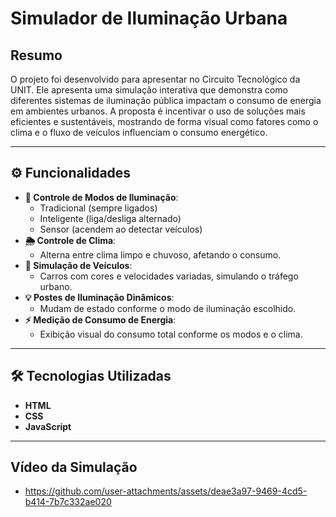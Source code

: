 # Simulador de Iluminação Urbana

## **Resumo**

O projeto foi desenvolvido para apresentar no Circuito Tecnológico da UNIT. Ele apresenta uma simulação interativa que demonstra como diferentes sistemas de iluminação pública impactam o consumo de energia em ambientes urbanos. A proposta é incentivar o uso de soluções mais eficientes e sustentáveis, mostrando de forma visual como fatores como o clima e o fluxo de veículos influenciam o consumo energético.

---

## **⚙️ Funcionalidades**

- **🔄 Controle de Modos de Iluminação**:
    - Tradicional (sempre ligados)
    - Inteligente (liga/desliga alternado)
    - Sensor (acendem ao detectar veículos)
- **🌦 Controle de Clima**:
    - Alterna entre clima limpo e chuvoso, afetando o consumo.
- **🚗 Simulação de Veículos**:
    - Carros com cores e velocidades variadas, simulando o tráfego urbano.
- **💡 Postes de Iluminação Dinâmicos**:
    - Mudam de estado conforme o modo de iluminação escolhido.
- **⚡ Medição de Consumo de Energia**:
    - Exibição visual do consumo total conforme os modos e o clima.
  
---

## **🛠 Tecnologias Utilizadas**

- **HTML**
- **CSS**
- **JavaScript**  

---
## **Vídeo da Simulação**

- https://github.com/user-attachments/assets/deae3a97-9469-4cd5-b414-7b7c332ae020




